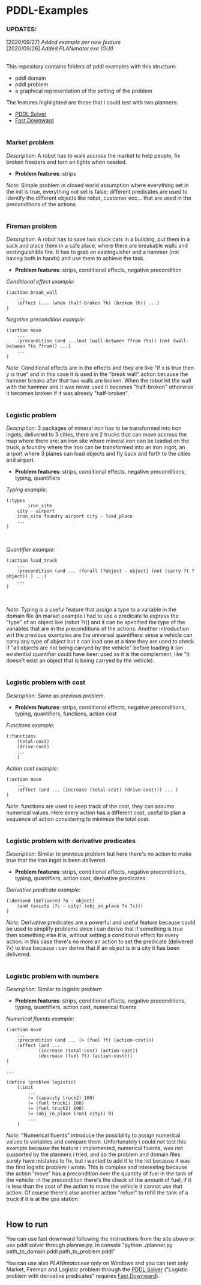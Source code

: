 # PDDL-Examples

### UPDATES:
[2020/09/27] _Added example per new feature_ <br/>
[2020/09/26] _Added PLANimator.exe (GUI)_ <br/>
<br/>

This repository contains folders of pddl examples with this structure:
- pddl domain
- pddl problem
- a graphical representation of the setting of the problem

The features highlighted are those that i could test with two planners:
- [PDDL Solver](http://solver.planning.domains/)
- [Fast Downward](http://www.fast-downward.org/)<br/><br/>

  
### Market problem
_Description_: A robot has to walk accross the market to help people, fix broken freezers and turn on lights when needed.

  - **Problem features**: strips

_Note_: Simple problem in closed world assumption where everything set in the init is true, everything not set is false; different predicates are used to identify the different objects like robot, customer ecc...
	that are used in the preconditions of the actions.<br/><br/>  

  
### Fireman problem
_Description_: A robot has to save two stuck cats in a building, put them in a sack and place them in a safe place, where there are breakable walls and exstinguishible fire.
	It has to grab an exstinguisher and a hammer (not having both in hands) and use them to achieve the task.

  - **Problem features**: strips, conditional effects, negative precondition

_Conditional effect example_:

	(:action break_wall
		...
		:effect (... (when (half-broken ?h) (broken ?h)) ...)
	)

_Negative precondition example_:

	(:action move
		...
		:precondition (and ...(not (wall-between ?from ?to)) (not (wall-between ?to ?from)) ...)
		...
	)

_Note_: Conditional effects are in the effects and they are like "if x is true then y is true" and in this case it is used in the "break wall" action because the hammer breaks after that
	two walls are broken. When the robot hit the wall with the hammer and it was never used it becomes "half-broken" otherwise it becomes broken if it was already "half-broken".<br/><br/>
	
  
### Logistic problem
_Description_: 3 packages of mineral iron has to be transformed into iron ingots, delivered to 3 cities, there are 2 trucks that can move accross the map where there are:
	an iron site where mineral iron can be loaded on the truck, a foundry where the iron can be transformed into an iron ingot,
	an airport where 3 planes can load objects and fly back and forth to the cities and airport.
  
  - **Problem features**: strips, conditional effects, negative preconditions, typing, quantifiers
  
_Typing example_:<br/>

	(:types
        	iron_site
		city - airport
		iron_site foundry airport city - load_place
		...
	)
<br/>

_Quantifier example_:<br/>
	
	(:action load_truck
		...
		:precondition (and ... (forall (?object - object) (not (carry ?t ?object)) ) ...)
		...
	)
<br/>
	
_Note_: Typing is a useful feature that assign a type to a variable in the domain file (in market example i had to use a predicate to express the "type" of an object like (robot ?r))
	and it can be specified the type of the variables that are in the preconditions of the actions. Another introduction wrt the previous examples 
	are the universal quantifiers: since a vehicle can carry any type of object but it can load one at a time they are used to check if "all objects are not being carryed by the vehicle"
	before loading it (an existential quantifier could have been used as it is the complement, like "it doesn't exist an object that is being carryed by the vehicle).<br/><br/>
  
### Logistic problem with cost
_Description_: Same as previous problem.

  - **Problem features**: strips, conditional effects, negative preconditions, typing, quantifiers, functions, action cost
  
  
_Functions example_:<br/>
	
	(:functions
		(total-cost)
		(drive-cost)
		...    
        )
_Action cost example_:<br/>
	
	(:action move
		...
		:effect (and ... (increase (total-cost) (drive-cost))) ... )
	)

_Note_: functions are used to keep track of the cost, they can assume numerical values. Here every action has a different cost, useful to plan a sequence of action considering to minimize the total cost.<br/><br/> 

 
### Logistic problem with derivative predicates
_Description_: Similar to previous problem but here there's no action to make true that the iron ingot is been delivered.

  - **Problem features**: strips, conditional effects, negative preconditions, typing, quantifiers, action cost, derivative predicates
  
_Derivative predicate example_:<br/>
	
	(:derived (delivered ?o - object)
		(and (exists (?c - city) (obj_in_place ?o ?c)))
	)
_Note_: Derivative predicates are a powerful and useful feature because could be used to simplify problems since i can derive that
  	if something is true then something else it is, without setting a conditional effect for every action: in this case
  	there's no more an action to set the predicate (delivered ?x) to true because i can derive that if an object is in a city it has been delivered.<br/><br/>  

  
### Logistic problem with numbers
_Description_: Similar to logistic problem

  - **Problem features**: strips, conditional effects, negative preconditions, typing, quantifiers, action cost, numerical fluents

_Numerical fluents example_:<br/>
	
	(:action move
		...
		:precondition (and ... (> (fuel ?t) (action-cost)))
		:effect (and ...
				(increase (total-cost) (action-cost))
				(decrease (fuel ?t) (action-cost)))
	)
	
	...
	
	(define (problem logistic)
		(:init
			...
			(= (capacity truck2) 100)
			(= (fuel truck1) 100)
			(= (fuel truck2) 100)
			(= (obj_in_place iron1 city1) 0)
			...
		)	
_Note_: "Numerical fluents" introduce the possibility to assign numerical values to variables and compare them.
	Unfortunately i could not test this example because the feature i implemented, numerical fluents, was not supported by the planners i tried,
	and so the problem and domain files surely have mistakes to fix, but i wanted to add it to the list because it was the first logistic problem i wrote.
	This is complex and interesting because the action "move" has a precondition over the quantity of fuel in the tank of the vehicle: in the precondition
	there's the check of the amount of fuel, if it is less than the cost of the action to move the vehicle it cannot use that action. Of course there's
	also another action "refuel" to refill the tank of a truck if it is at the gas station.<br/><br/>




## How to run
You can use fast downward following the instructions from the site above or use pddl solver through planner.py.
In console "python ./planner.py path_to_domain.pddl path_to_problem.pddl"
<br/>

You can use also *PLANimator.exe* only on Windows and you can test only Market, Fireman and Logistic problem through the [PDDL Solver](http://solver.planning.domains/)
("Logistic problem with derivative predicates" requires [Fast Downward](http://www.fast-downward.org/)).
